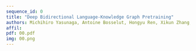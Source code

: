 ```yaml
---
sequence_id: 0
title: "Deep Bidirectional Language-Knowledge Graph Pretraining"
authors: Michihiro Yasunaga, Antoine Bosselut, Hongyu Ren, Xikun Zhang, Christopher D Manning, Percy Liang, Jure Leskovec
affil: 
pdf: 00.pdf
img: 00.png
---
```

